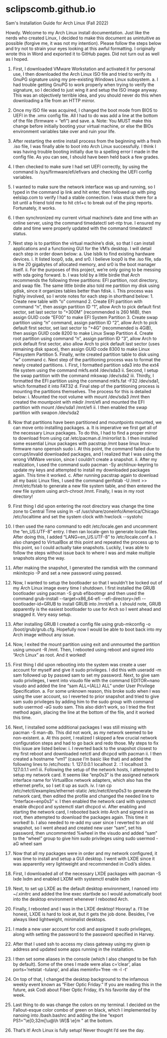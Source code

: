 # sclipscomb.github.io
Sam's Installation Guide for Arch Linux (Fall 2022)

Howdy. Welcome to my Arch Linux install documentation. Just like the nerds who created Linux, I decided to make this document as unintuitive as possible (forgive me, it was not my intention). Please follow the steps below and try not to strain your eyes looking at this awful formatting. I originally wrote this in Word and exported it to GitHub pages. Did not turn out as well as I hoped.

1.	First, I downloaded VMware Workstation and activated it for personal use, I then downloaded the Arch Linux ISO file and tried to verify its GnuPG signature         using my pre-existing Windows Linux subsystem.
      a.	I had trouble getting GnuPG to work properly when trying to verify the signature, so I decided to just wing it and setup the ISO image anyway. This was an            objectively terrible idea, and you should never do this when downloading a file from an HTTP mirror.
      
2.	Once my ISO file was acquired, I changed the boot mode from BIOS to UEFI in the .vmx config file. All I had to do was add a line at the bottom of the file           (firmware = “efi”) and save.
      a.	Note: You MUST make this change before initially booting your virtual machine, or else the BIOs environment variables take over and ruin your life.
      
3.	After restarting the entire install process from the beginning with a fresh .iso file, I was finally able to boot into Arch Linux successfully. I think I was       having trouble booting initially due to a spelling error I made in the config file. As you can see, I should have been held back a few grades.

4.	I then checked to make sure I had set UEFI correctly, by using the command ls /sys/firmware/efi/efivars and checking the UEFI config variables.

5.	I wanted to make sure the network interface was up and running, so I typed in the command ip link and hit enter, then followed up with ping eelslap.com to           verify I had a stable connection. I was stuck there for a bit until a friend told me to hit ctrl+c to break out of the ping reports. Fortunately, it works.

6.	I then synchronized my current virtual machine’s date and time with an online server, using the command timedatectl set-ntp true. I ensured my date and time         were properly updated with the command timedatectl status.

7.	Next step is to partition the virtual machine’s disk, so that I can install applications and a functioning GUI for the VM’s desktop. I will detail each step in     order down below:
      a.	Use lsblk to find existing hardware devices.
        i.	It listed loop0, sda, and sr0. I believe loop0 is the .iso file, sda is the 20 gigabytes of allocated memory, and sr0 is the boot manager itself.
        ii.	For the purposes of this project, we’re only going to be messing with sda going forward.
      b.	I was told by a little birdie that Arch recommends the following three partitions: EFI partition, root directory, and swap file. The same little birdie             also told me partition my disk using gdisk, since it organizes tables better than fdisk.
        i.	This process was highly involved, so I wrote notes for each step in shorthand below:
          1.	Create new table with “o” command
          2.	Create EFI partition with command “n”, then assign partition ID “1”, allow Arch to pick default first sector, set last sector to “+300M” (recommended               is 260 MiB), then assign GUID code “EF00” to make EFI System Partition
          3.	Create swap partition using “n” command, assign partition ID “2”, allow Arch to pick default first sector, set last sector to “+4G” (recommended is                 4GiB), then assign GUID code 8200 to make Linux Swap Partition
          4.	Create root partition using command “n”, assign partition ID “3”, allow Arch to pick default first sector, also allow Arch to pick default last sector               (uses remaining disk space), then assign GUID code 8300 to make Linux Filesystem Partition
          5.	Finally, write created partition table to disk using “w” command
      c.	Next step of the partitioning process was to format the newly created partitions.
        i.	First, I formatted partition sda3 into the ext4 file system using the command mkfs.ext4 /dev/sda3
        ii.	Second, I setup the swap partition with the command mkswap /dev/sda2 
        iii.	Thirdly, I formatted the EFI partition using the command mkfs.fat -F32 /dev/sda1, which formatted it into FAT32
      d.	Final step of the partitioning process is mounting the partitions themselves. The process for this is detailed below:
        i.	Mounted the root volume with mount /dev/sda3 /mnt then created the mountpoint with mkdir /mnt/efi and mounted the EFI partition with mount /dev/sda1                 /mnt/efi
        ii.	I then enabled the swap partition with swapon /dev/sda2

8.	Now that partitions have been partitioned and mountpoints mounted, we can move onto installing packages. 
      a.	It is imperative we first get all of the necessary Linux packages. To do this, I had to find a proper mirror to download from using cat /etc/pacman.d               /mirrorlist 
      b.	I then installed some essential Linux packages with pacstrap /mnt base linux linux-firmware nano openssh sudo
        i.	At this point, the command failed due to corrupt/invalid downloaded packages, and I realized that I was using the wrong VMWare version, since I couldn’t             create a snapshot.
        ii.	After my realization, I used the command sudo pacman -Sy archlinux-keyring to update my keys and attempted to install my downloaded packages again. This             time it worked.
      c.	After running pacstrap again to download all my basic Linux files, I used the command genfstab -U /mnt >> /mnt/etc/fstab to generate a new file system               table, and then entered the new file system using arch-chroot /mnt. Finally, I was in my root directory!

9.	First thing I did upon entering the root directory was change the time zone to Central Time using ln -sf /usr/share/zoneinfo/America/Chicago /etc/localtime and     set the system clock with hwclock --systohc

10.	I then used the nano command to edit /etc/locale.gen and uncomment the “en_US.UTF-8” entry. I then ran locale-gen to generate locale files. After doing this, I     added “LANG=en_US.UTF-8” to /etc/locale.conf
      a.	I also changed to VirtualBox at this point and repeated the process up to this point, so I could actually take snapshots. Luckily, I was able to follow         the steps without issue back to where I was and make multiple snapshots along the way.

11.	After making the snapshot, I generated the ramdisk with the command mkinitcpio -P and set a new password using passwd.

12.	Now, I wanted to setup the bootloader so that I wouldn’t be locked out of my Arch Linux image every time I shutdown. I first installed the GRUB bootloader using     pacman -S grub efibootmgr and then used the command grub-install --target=x86_64-efi --efi-directory=/efi --bootloader-id=GRUB to install GRUB into /mnt/efi
      a.	I should note, GRUB apparently is the easiest bootloader to use for Arch so I went ahead and snagged it. Very easy setup.

13.	After installing GRUB I created a config file using grub-mkconfig -o /boot/grub/grub.cfg. Hopefully now I would be able to boot back into my Arch image without     any issue.

14.	Now, I exited the mount partition using exit and unmounted the partition using umount -R /mnt. Then, I rebooted using reboot and signed into “Arch Linux” as         root. And it worked!

15.	First thing I did upon rebooting into the system was create a user account for myself and give it sudo privileges. I did this with useradd -m sam followed up by     passwd sam to set my password. Next, to give sam sudo privileges, I went into visudo file with the command EDITOR=nano visudo and added the line “sam ALL=(ALL)     ALL” under User Privilege Specification.
      a.	For some unknown reason, this broke sudo when I was using the user account, so I reverted to prior snapshot and tried to give sam sudo privileges by                 adding him to the sudo group with command sudo usermod -aG sudo sam. This also didn’t work, so I tried the first method again, placing the line at the               bottom of the file, and it worked this time.

16.	Next, I installed some additional packages I was still missing with pacman -S man-db. This did not work, as my network seemed to be non-existent.
      a.	At this point, I realized I skipped a few crucial network configuration steps and had to go back and redo those. My steps to fix this issue are listed               below:
        i.	I reverted back to the snapshot closest to my first reboot and downloaded netctl and dhcpcd with pacman
        ii.	I then created a hostname “vm1” (cause I’m basic like that) and added the following lines to /etc/hosts:
          1.	127.0.0.1	localhost
          2.	::1		localhost
          3.	127.0.1.1	vm1
        iii.	Following the setup of the network hosts, I attempted to setup my network card. It seems like “enp0s3” is the assigned network interface name for                   VirtualBox network adapters, which also has the ethernet prefix, so I set it up as such.
        iv.	I ran cp /etc/netctl/examples/ethernet-static /etc/netctl/enp0s3 to generate the network card, then edited the profile and changed the needed line to               “Interface=enp0s3”
        v.	I then enabled the network card with systemctl enable dhcpcd and systemctl start dhcpcd
        vi.	After enabling and starting the network card, I rebooted back into Arch and signed in as root, then attempted to download the packages again. This time             it worked!
      b.	I also needed to re-add my user since I reverted to an old snapshot, so I went ahead and created new user “sam”, set his password, then uncommented %wheel           in the visudo and added “sam” to the “wheel” group to give him sudo privileges using sudo usermod -aG wheel sam

17.	 Now that all my packages were in order and my network configured, it was time to install and setup a GUI desktop. I went with LXDE since it was apparently very      lightweight and recommended in Codi’s slides.

18.	First, I downloaded all of the necessary LXDE packages with pacman -S lxde lxdm and enabled LXDM with systemctl enable lxdm 

19.	Next, to set up LXDE as the default desktop environment, I nanoed into ~/.xinitrc and added the line exec startlxde so I would automatically boot into the           desktop environment whenever I rebooted Arch.

20.	Finally, I rebooted and I was in the LXDE desktop! Hooray!
      a.	I’ll be honest, LXDE is hard to look at, but it gets the job done. Besides, I’ve always liked lightweight, minimalist desktops.

21.	I made a new user account for codi and assigned it sudo privileges, along with setting the password to the password specified in Harvey.

22.	After that I used ssh to access my class gateway using my given ip address and updated some apps running in the installation.

23.	I then set some aliases in the console (which I also changed to be fish by default). Some of the ones I made were alias c=’clear’, alias ports=’netstat             -tulanp’, and alias meminfo=’free -m -l -t’

24.	On top of that, I changed the desktop background to the infamous weekly event known as “Fiber Optic Friday.” If you are reading this in the future, ask Codi         about Fiber Optic Friday, it’s his favorite day of the week.

25.	Last thing to do was change the colors on my terminal. I decided on the Fallout-esque color combo of green on black, which I implemented by nanoing into             /bash.bashrc and adding the line “export PS1="\e[0;32m[\u@\h \W]\$ \e[m " at the bottom.

26.	That’s it! Arch Linux is fully setup! Never thought I’d see the day.
